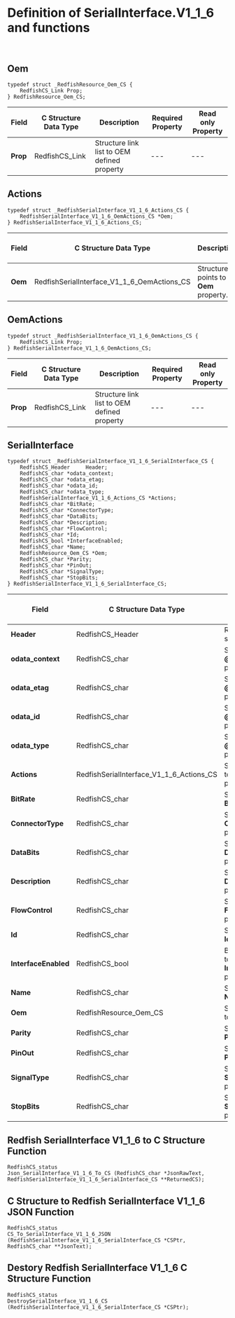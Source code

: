 # Definition of SerialInterface.V1_1_6 and functions<br><br>

## Oem
    typedef struct _RedfishResource_Oem_CS {
        RedfishCS_Link Prop;
    } RedfishResource_Oem_CS;

|Field |C Structure Data Type|Description |Required Property|Read only Property
| ---  | --- | --- | --- | ---
|**Prop**|RedfishCS_Link| Structure link list to OEM defined property| ---| ---


## Actions
    typedef struct _RedfishSerialInterface_V1_1_6_Actions_CS {
        RedfishSerialInterface_V1_1_6_OemActions_CS *Oem;
    } RedfishSerialInterface_V1_1_6_Actions_CS;

|Field |C Structure Data Type|Description |Required Property|Read only Property
| ---  | --- | --- | --- | ---
|**Oem**|RedfishSerialInterface_V1_1_6_OemActions_CS| Structure points to **Oem** property.| No| No


## OemActions
    typedef struct _RedfishSerialInterface_V1_1_6_OemActions_CS {
        RedfishCS_Link Prop;
    } RedfishSerialInterface_V1_1_6_OemActions_CS;

|Field |C Structure Data Type|Description |Required Property|Read only Property
| ---  | --- | --- | --- | ---
|**Prop**|RedfishCS_Link| Structure link list to OEM defined property| ---| ---


## SerialInterface
    typedef struct _RedfishSerialInterface_V1_1_6_SerialInterface_CS {
        RedfishCS_Header     Header;
        RedfishCS_char *odata_context;
        RedfishCS_char *odata_etag;
        RedfishCS_char *odata_id;
        RedfishCS_char *odata_type;
        RedfishSerialInterface_V1_1_6_Actions_CS *Actions;
        RedfishCS_char *BitRate;
        RedfishCS_char *ConnectorType;
        RedfishCS_char *DataBits;
        RedfishCS_char *Description;
        RedfishCS_char *FlowControl;
        RedfishCS_char *Id;
        RedfishCS_bool *InterfaceEnabled;
        RedfishCS_char *Name;
        RedfishResource_Oem_CS *Oem;
        RedfishCS_char *Parity;
        RedfishCS_char *PinOut;
        RedfishCS_char *SignalType;
        RedfishCS_char *StopBits;
    } RedfishSerialInterface_V1_1_6_SerialInterface_CS;

|Field |C Structure Data Type|Description |Required Property|Read only Property
| ---  | --- | --- | --- | ---
|**Header**|RedfishCS_Header|Redfish C structure header|---|---
|**odata_context**|RedfishCS_char| String pointer to **@odata.context** property.| No| No
|**odata_etag**|RedfishCS_char| String pointer to **@odata.etag** property.| No| No
|**odata_id**|RedfishCS_char| String pointer to **@odata.id** property.| Yes| No
|**odata_type**|RedfishCS_char| String pointer to **@odata.type** property.| Yes| No
|**Actions**|RedfishSerialInterface_V1_1_6_Actions_CS| Structure points to **Actions** property.| No| No
|**BitRate**|RedfishCS_char| String pointer to **BitRate** property.| No| No
|**ConnectorType**|RedfishCS_char| String pointer to **ConnectorType** property.| No| Yes
|**DataBits**|RedfishCS_char| String pointer to **DataBits** property.| No| No
|**Description**|RedfishCS_char| String pointer to **Description** property.| No| Yes
|**FlowControl**|RedfishCS_char| String pointer to **FlowControl** property.| No| No
|**Id**|RedfishCS_char| String pointer to **Id** property.| Yes| Yes
|**InterfaceEnabled**|RedfishCS_bool| Boolean pointer to **InterfaceEnabled** property.| No| No
|**Name**|RedfishCS_char| String pointer to **Name** property.| Yes| Yes
|**Oem**|RedfishResource_Oem_CS| Structure points to **Oem** property.| No| No
|**Parity**|RedfishCS_char| String pointer to **Parity** property.| No| No
|**PinOut**|RedfishCS_char| String pointer to **PinOut** property.| No| Yes
|**SignalType**|RedfishCS_char| String pointer to **SignalType** property.| No| Yes
|**StopBits**|RedfishCS_char| String pointer to **StopBits** property.| No| No
## Redfish SerialInterface V1_1_6 to C Structure Function
    RedfishCS_status
    Json_SerialInterface_V1_1_6_To_CS (RedfishCS_char *JsonRawText, RedfishSerialInterface_V1_1_6_SerialInterface_CS **ReturnedCS);

## C Structure to Redfish SerialInterface V1_1_6 JSON Function
    RedfishCS_status
    CS_To_SerialInterface_V1_1_6_JSON (RedfishSerialInterface_V1_1_6_SerialInterface_CS *CSPtr, RedfishCS_char **JsonText);

## Destory Redfish SerialInterface V1_1_6 C Structure Function
    RedfishCS_status
    DestroySerialInterface_V1_1_6_CS (RedfishSerialInterface_V1_1_6_SerialInterface_CS *CSPtr);

